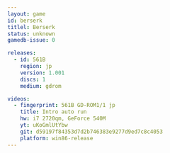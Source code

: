 ```yaml
---
layout: game
id: berserk
titlel: Berserk
status: unknown
gamedb-issue: 0

releases:
  - id: 561B
    region: jp
    version: 1.001
    discs: 1
    medium: gdrom

videos:
  - fingerprint: 561B GD-ROM1/1 jp
    title: Intro auto run
    hw: i7 2720qm, GeForce 540M
    yt: uKoGmlUtYbw
    git: d59197f84353d7d2b746383e9277d9ed7c8c4053
    platform: win86-release
---
```

